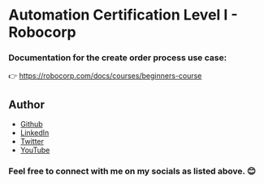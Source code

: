 # Automation Certification Level I - Robocorp

### Documentation for the create order process use case:<br>
👉 https://robocorp.com/docs/courses/beginners-course

## Author
- [Github](https://github.com/Klaus-in-Tech)
- [LinkedIn](https://www.linkedin.com/in/kakoozaallanklaus/)
- [Twitter](https://twitter.com/Klaus_in_Tech)
- [YouTube](https://www.youtube.com/channel/UCbChxT4XT0MUhySZvTBZ0Mg)


### Feel free to connect with me on my socials as listed above. 😊

